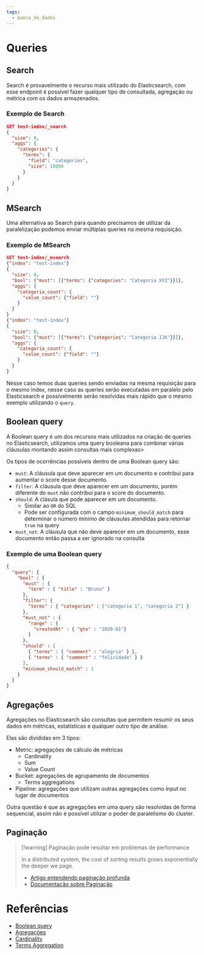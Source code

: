 ```yaml
---
tags:
  - banco_de_dados
---
```

# Queries

## Search

Search é provavelmente o recurso mais utilizado do Elasticsearch, com esse endpoint é possível fazer qualquer tipo de consultada, agregação ou métrica com os dados armazenados.

### Exemplo de Search

```json
GET test-index/_search
{
  "size": 0, 
  "aggs": {
    "categories": {
      "terms": {
        "field": "categories",
        "size": 10000
      }
    }
  }
}
```

## MSearch

Uma alternativa ao Search para quando precisamos de utilizar da paralelização podemos enviar múltiplas queries na mesma requisição.

### Exemplo de MSearch

```json
GET test-index/_msearch
{"index": "test-index"}
{
  "size": 0, 
  "bool": {"must": [{"terms": {"categories": "Categoria XYZ"}}]},
  "aggs": {
    "categoria_count": {
      "value_count": {"field": ""}
    }
  }
}
{"index": "test-index"}
{
  "size": 0, 
  "bool": {"must": [{"terms": {"categories": "Categoria IJK"}}]},
  "aggs": {
    "categoria_count": {
      "value_count": {"field": ""}
    }
  }
}
```

Nesse caso temos duas queries sendo enviadas na mesma requisição para o mesmo index, nesse caso as queries serão executadas em paralelo pelo Elasticsearch e possivelmente serão resolvidas mais rápido que o mesmo exemplo utilizando o `query`.

## Boolean query

A Boolean query é um dos recursos mais utilizados na criação de queries no Elasticsearch, utilizamos uma query booleana para combinar várias cláusulas montando assim consultas mais complexas>

Os tipos de ocorrências possíveis dentro de uma Boolean query são:

- `must`: A cláusula que deve aparecer em um documento e contribui para aumentar o score desse documento.
- `filter`: A cláusula que deve aparecer em um documento, porém diferente do `must` não contribui para o score do documento.
- `should`: A clásula que pode aparecer em um documento.
  - Similar ao `OR` do SQL
  - Pode ser configurada com o campo `minimum_should_match` para determinar o número mínimo de cláusulas atendidas para retornar `true` na query
- `must_not`: A cláusula que não deve aparecer em um documento, esse documento então passa a ser ignorado na consulta

### Exemplo de uma Boolean query

```json
{
  "query": {
    "bool" : {
      "must" : {
        "term" : { "title" : "Bruno" }
      },
      "filter": {
        "terms" : { "categories" : ["categoria 1", "categoria 2"] }
      },
      "must_not" : {
        "range" : {
          "createdAt" : { "gte" : "2020-01"}
        }
      },
      "should" : [
        { "terms" : { "comment" : "alegria" } },
        { "terms" : { "comment" : "felicidade" } }
      ],
      "minimum_should_match" : 1
    }
  }
}
```

## Agregações

Agregações no Elasticsearch são consultas que permitem resumir os seus dados em métricas, estatísticas e qualquer outro tipo de análise.

Elas são divididas em 3 tipos:

- Metric: agregações de cálculo de métricas
  - Cardinality
  - Sum
  - Value Count
- Bucket: agregações de agrupamento de documentos
  - Terms aggregations
- Pipeline: agregações que utilizam outras agregações como input no lugar de documentos

Outra questão é que as agregações em uma query são resolvidas de forma sequencial, assim não é possível utilizar o poder de paralelismo do cluster.

## Paginação

> [!warning] Paginação pode resultar em problemas de performance
> 
> In a distributed system, the cost of sorting results grows exponentially the deeper we page.
> 
> - [Artigo entendendo paginação profunda](https://rimdev.io/elasticsearch-sinking-in-deep-paging-quicksand)
> - [Documentação sobre Paginação](https://www.elastic.co/guide/en/elasticsearch/guide/current/pagination.html)
# Referências

- [Boolean query](https://www.elastic.co/guide/en/elasticsearch/reference/current/query-dsl-bool-query.html)
- [Agregações](https://www.elastic.co/guide/en/elasticsearch/reference/current/search-aggregations.html)
- [Cardinality](https://www.elastic.co/guide/en/elasticsearch/reference/current/search-aggregations-metrics-cardinality-aggregation.html)
- [Terms Aggregation](https://www.elastic.co/guide/en/elasticsearch/reference/current/search-aggregations-bucket-terms-aggregation.html)